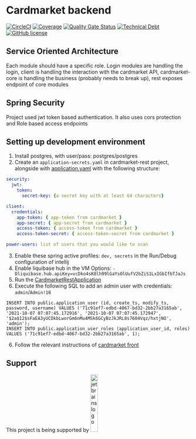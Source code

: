 # Cardmarket backend
[![CircleCI](https://circleci.com/gh/happyharbor/cardmarket_back.svg?style=shield)](https://circleci.com/gh/circleci/circleci-docs)
[![Coverage](https://sonarcloud.io/api/project_badges/measure?project=happyharbor_carmarket_back&metric=coverage)](https://sonarcloud.io/summary/new_code?id=happyharbor_carmarket_back)
[![Quality Gate Status](https://sonarcloud.io/api/project_badges/measure?project=happyharbor_carmarket_back&metric=alert_status)](https://sonarcloud.io/summary/new_code?id=happyharbor_carmarket_back)
[![Technical Debt](https://sonarcloud.io/api/project_badges/measure?project=happyharbor_carmarket_back&metric=sqale_index)](https://sonarcloud.io/summary/new_code?id=happyharbor_carmarket_back)
[![GitHub license](https://img.shields.io/github/license/happyharbor/cardmarket_back)](https://github.com/happyharbor/cardmarket_back/blob/master/LICENCE)

## Service Oriented Architecture
Each module should have a specific role. Login modules are handling the login,
client is handling the interaction with the cardmarket API, cardmarket-core is handling 
the business (probably needs to break up), rest exposes endpoint of core modules

## Spring Security
Project used jwt token based authentication. It also uses cors protection and
Role based access endpoints

## Setting up development environment
1. Install postgres, with user/pass: postgres/postgres
2. Create an `application-secrets.yaml` in cardmarket-rest project, alongside with [application.yaml](cardmarket-rest/src/main/resources/application.yaml) with the following structure:
```yaml
security:
  jwt:
    token:
      secret-key: {a secret key with at least 64 characters}

client:
  credentials:
    app-token: { app-token from cardmarket }
    app-secret: { app-secret from cardmarket }
    access-token: { access-token from cardmarket }
    access-token-secret: { access-token-secret from cardmarket }

power-users: list of users that you would like to scan
```
3. Enable these spring active profiles: `dev, secrets` in the Run/Debug configuration of intellij
4. Enable liquibase hub in the VM Options: `-Dliquibase.hub.apiKey=vcDko4sK0lh99lGaYsOlUufV2bZiS1LxIGbIfbTJaJs`
5. Run the [CardmarketRestApplication](cardmarket-rest/src/main/java/io/happyharbor/cardmarket/rest/CardmarketRestApplication.java)
6. Execute the following SQL to add an admin user with credentials: `admin`/`Admin!10`
```postgresql
INSERT INTO public.application_user (id, create_ts, modify_ts, password, username) VALUES ('71c91ef7-edbd-4067-bd32-2bb27a3165ab', '2021-10-07 07:07:45.172916', '2021-10-07 07:07:45.172947', '$2a$12$sFaEA3yUCDkbLworGm6nMu4MSk6GCyBzJkJRL8s7604Vqz/hxtjNO', 'admin');
INSERT INTO public.application_user_roles (application_user_id, roles) VALUES ('71c91ef7-edbd-4067-bd32-2bb27a3165ab', 1);
```
6. Follow the relevant instructions of [cardmarket front](https://github.com/happyharbor/cardmarket_front)

## Support
This project is being supported by 
<img src="https://iconape.com/wp-content/png_logo_vector/cib-jetbrains.png" alt="jetbrains logo" width="20%"/>
